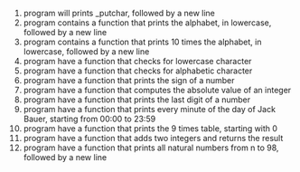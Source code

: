 1) program will prints _putchar, followed by a new line
2) program contains a function that prints the alphabet, in lowercase, followed by a new line
3) program contains a function that prints 10 times the alphabet, in lowercase, followed by a new line
4) program have a function that checks for lowercase character
5) program have a function that checks for alphabetic character
6) program have a function that prints the sign of a number
7) program have a function that computes the absolute value of an integer
8) program have a function that prints the last digit of a number
9) program have a function that prints every minute of the day of Jack Bauer, starting from 00:00 to 23:59
10) program have a function that prints the 9 times table, starting with 0
11) program have a function that adds two integers and returns the result
12) program have a function that prints all natural numbers from n to 98, followed by a new line
